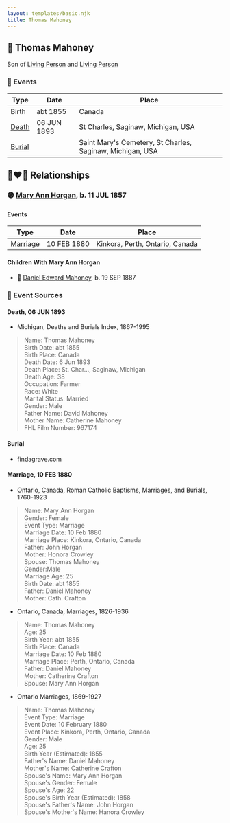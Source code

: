 ```yaml
---
layout: templates/basic.njk
title: Thomas Mahoney
---
```

## 🔵 Thomas Mahoney

Son of [Living Person](/people/8/8119607) and [Living Person](/people/6/61573710)

### 📆 Events

Type | Date | Place
------ | ------ | ------
Birth | abt 1855 | Canada
[Death](#event-event-3) | 06 JUN 1893 | St Charles, Saginaw, Michigan, USA
[Burial](#event-event-4) |  | Saint Mary's Cemetery, St Charles, Saginaw, Michigan, USA

## 👩‍❤️‍👨 Relationships

### 🟣 [Mary Ann Horgan](/people/9/90749846), b. 11 JUL 1857

#### Events

Type | Date | Place
------ | ------ | ------
[Marriage](#event-family-0-event-0) | 10 FEB 1880 | Kinkora, Perth, Ontario, Canada
#### Children With Mary Ann Horgan
* 🔵 [Daniel Edward Mahoney](/people/2/24117676), b. 19 SEP 1887
### 📰 Event Sources

#### <a id="event-event-3"></a> Death, 06 JUN 1893
* Michigan, Deaths and Burials Index, 1867-1995
>   
  > Name: Thomas Mahoney  
  > Birth Date: abt 1855  
  > Birth Place: Canada  
  > Death Date: 6 Jun 1893  
  > Death Place: St. Char..., Saginaw, Michigan  
  > Death Age: 38  
  > Occupation: Farmer  
  > Race: White  
  > Marital Status: Married  
  > Gender: Male  
  > Father Name: David Mahoney  
  > Mother Name: Catherine Mahoney  
  > FHL Film Number: 967174

#### <a id="event-event-4"></a> Burial
* findagrave.com

#### <a id="event-family-0-event-0"></a> Marriage, 10 FEB 1880
* Ontario, Canada, Roman Catholic Baptisms, Marriages, and Burials, 1760-1923
>   
  > Name: Mary Ann Horgan  
  > Gender: Female  
  > Event Type: Marriage  
  > Marriage Date: 10 Feb 1880  
  > Marriage Place: Kinkora, Ontario, Canada  
  > Father: John Horgan  
  > Mother: Honora Crowley  
  > Spouse: Thomas Mahoney  
  > Gender:Male  
  > Marriage Age: 25  
  > Birth Date: abt 1855  
  > Father: Daniel Mahoney  
  > Mother: Cath. Crafton
* Ontario, Canada, Marriages, 1826-1936
>   
  > Name: Thomas Mahoney  
  > Age: 25  
  > Birth Year: abt 1855  
  > Birth Place: Canada  
  > Marriage Date: 10 Feb 1880  
  > Marriage Place: Perth, Ontario, Canada  
  > Father: Daniel Mahoney  
  > Mother: Catherine Crafton  
  > Spouse: Mary Ann Horgan
* Ontario Marriages, 1869-1927
>   
  > Name: Thomas Mahoney  
  > Event Type: Marriage  
  > Event Date: 10 February 1880  
  > Event Place: Kinkora, Perth, Ontario, Canada  
  > Gender: Male  
  > Age: 25  
  > Birth Year (Estimated): 1855  
  > Father's Name: Daniel Mahoney  
  > Mother's Name: Catherine Crafton  
  > Spouse's Name: Mary Ann Horgan  
  > Spouse's Gender: Female  
  > Spouse's Age: 22  
  > Spouse's Birth Year (Estimated): 1858  
  > Spouse's Father's Name: John Horgan  
  > Spouse's Mother's Name: Hanora Crowley